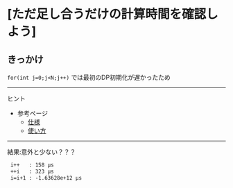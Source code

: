# \[ただ足し合うだけの計算時間を確認しよう\]

## きっかけ

`for(int j=0;j<N;j++)` では最初のDP初期化が遅かったため

-----
ヒント

* 参考ページ
    * [仕様](https://cpprefjp.github.io/reference/chrono.html)
    * [使い方](https://qiita.com/hurou927/items/a2d63837e731713c7a22)

-----
結果:意外と少ない？？？

```txt
 i++   : 158 μs
 ++i   : 323 μs
 i=i+1 : -1.63628e+12 μs                               
```
